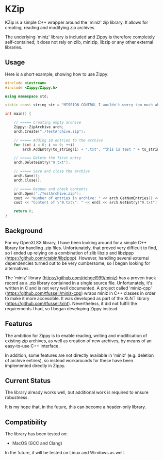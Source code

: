 # KZip
KZip is a simple C++ wrapper around the 'miniz' zip library. It allows for creating, reading and modifying zip archives.

The underlying 'miniz' library is included and Zippy is therefore completely self-contained; it does not rely on zlib, minizip, libzip or any other external libraries.

## Usage
Here is a short example, showing how to use Zippy:

```cpp
#include <iostream>
#include <Zippy/Zippy.h>

using namespace std;

static const string str = "MISSION CONTROL I wouldn't worry too much about the computer. First of all, there is still a chance that he is right, despite your tests, and if it should happen again, we suggest eliminating this possibility by allowing the unit to remain in place and seeing whether or not it actually fails. If the computer should turn out to be wrong, the situation is still not alarming. The type of obsessional error he may be guilty of is not unknown among the latest generation of HAL 9000 computers. It has almost always revolved around a single detail, such as the one you have described, and it has never interfered with the integrity or reliability of the computer's performance in other areas. No one is certain of the cause of this kind of malfunctioning. It may be over-programming, but it could also be any number of reasons. In any event, it is somewhat analogous to human neurotic behavior. Does this answer your query?  Zero-five-three-Zero, MC, transmission concluded.";

int main() {

    // ===== Creating empty archive
    Zippy::ZipArchive arch;
    arch.Create("./TestArchive.zip");

    // ===== Adding 10 entries to the archive
    for (int i = 0; i <= 9; ++i)
        arch.AddEntry(to_string(i) + ".txt", "this is test " + to_string(i) + ": " + str);

    // ===== Delete the first entry
    arch.DeleteEntry("0.txt");

    // ===== Save and close the archive
    arch.Save();
    arch.Close();

    // ===== Reopen and check contents
    arch.Open("./TestArchive.zip");
    cout << "Number of entries in archive: " << arch.GetNumEntries() << endl;
    cout << "Content of \"9.txt\": " << endl << arch.GetEntry("9.txt").GetDataAsString();

    return 0;
}
```

## Background
For my OpenXLSX library, I have been looking around for a simple C++ library for handling .zip files. Unfortunately, that proved very difficult to find, so I ended up relying on a combination of zlib libzip and libzippp (https://github.com/ctabin/libzippp). However, handling several external dependencies turned out to be very cumbersome, so I began looking for alternatives.

The 'miniz' library (https://github.com/richgel999/miniz) has a proven track record as a .zip library contained in a single source file. Unfortunately, it's written in C and is not very well documented. A project called 'miniz-cpp' (https://github.com/tfussell/miniz-cpp) wraps miniz in C++ classes in order to make it more accessible. It was developed as part of the XLNT library (https://github.com/tfussell/xlnt). Nevertheless, it did not fulfill the requirements I had, so I began developing Zippy instead.

## Features
The ambition for Zippy is to enable reading, writing and modification of existing zip archives, as well as creation of new archives, by means of an easy-to-use C++ interface.

In addition, some features are not directly available in 'miniz' (e.g. deletion of archive entries), so instead workarounds for these have been implemented directly in Zippy.

## Current Status
The library already works well, but additional work is required to ensure robustness. 

It is my hope that, in the future, this can become a header-only library.
 
## Compatibility
The library has been tested on:
- MacOS (GCC and Clang)

In the future, it will be tested on Linux and Windows as well.
